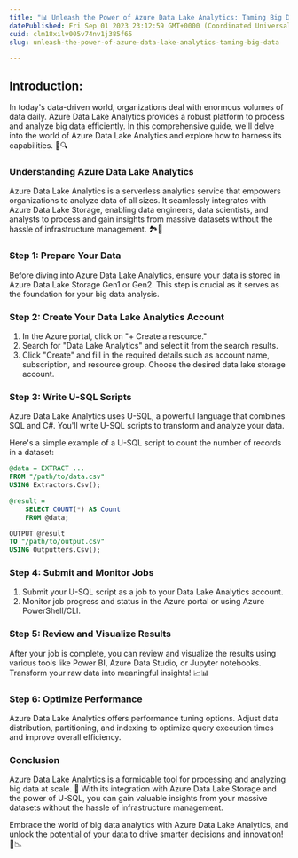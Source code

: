 ```yaml
---
title: "📊 Unleash the Power of Azure Data Lake Analytics: Taming Big Data 🌊"
datePublished: Fri Sep 01 2023 23:12:59 GMT+0000 (Coordinated Universal Time)
cuid: clm18xilv005v74nv1j385f65
slug: unleash-the-power-of-azure-data-lake-analytics-taming-big-data

---
```


Introduction:
---------------
In today's data-driven world, organizations deal with enormous volumes of data daily. Azure Data Lake Analytics provides a robust platform to process and analyze big data efficiently. In this comprehensive guide, we'll delve into the world of Azure Data Lake Analytics and explore how to harness its capabilities. 💪🔍

### **Understanding Azure Data Lake Analytics**

Azure Data Lake Analytics is a serverless analytics service that empowers organizations to analyze data of all sizes. It seamlessly integrates with Azure Data Lake Storage, enabling data engineers, data scientists, and analysts to process and gain insights from massive datasets without the hassle of infrastructure management. 🏞️💼

### **Step 1: Prepare Your Data**

Before diving into Azure Data Lake Analytics, ensure your data is stored in Azure Data Lake Storage Gen1 or Gen2. This step is crucial as it serves as the foundation for your big data analysis.

### **Step 2: Create Your Data Lake Analytics Account**

1. In the Azure portal, click on "+ Create a resource."
2. Search for "Data Lake Analytics" and select it from the search results.
3. Click "Create" and fill in the required details such as account name, subscription, and resource group. Choose the desired data lake storage account.

### **Step 3: Write U-SQL Scripts**

Azure Data Lake Analytics uses U-SQL, a powerful language that combines SQL and C#. You'll write U-SQL scripts to transform and analyze your data.

Here's a simple example of a U-SQL script to count the number of records in a dataset:

```sql
@data = EXTRACT ...
FROM "/path/to/data.csv"
USING Extractors.Csv();

@result =
    SELECT COUNT(*) AS Count
    FROM @data;

OUTPUT @result
TO "/path/to/output.csv"
USING Outputters.Csv();
```

### **Step 4: Submit and Monitor Jobs**

1. Submit your U-SQL script as a job to your Data Lake Analytics account.
2. Monitor job progress and status in the Azure portal or using Azure PowerShell/CLI.

### **Step 5: Review and Visualize Results**

After your job is complete, you can review and visualize the results using various tools like Power BI, Azure Data Studio, or Jupyter notebooks. Transform your raw data into meaningful insights! 📈📊

### **Step 6: Optimize Performance**

Azure Data Lake Analytics offers performance tuning options. Adjust data distribution, partitioning, and indexing to optimize query execution times and improve overall efficiency.

### **Conclusion**

Azure Data Lake Analytics is a formidable tool for processing and analyzing big data at scale. 🌟 With its integration with Azure Data Lake Storage and the power of U-SQL, you can gain valuable insights from your massive datasets without the hassle of infrastructure management.

Embrace the world of big data analytics with Azure Data Lake Analytics, and unlock the potential of your data to drive smarter decisions and innovation! 🚀📉